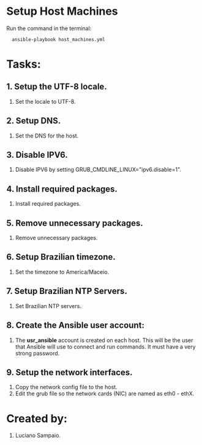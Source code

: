 # Setup Host Machines

Run the command in the terminal:
```bash
  ansible-playbook host_machines.yml
```

# Tasks:

## 1. Setup the UTF-8 locale.
  1. Set the locale to UTF-8.

## 2. Setup DNS.
  1. Set the DNS for the host.

## 3. Disable IPV6.
  1. Disable IPV6 by setting GRUB_CMDLINE_LINUX="ipv6.disable=1".

## 4. Install required packages.
  1. Install required packages.

## 5. Remove unnecessary packages.
  1. Remove unnecessary packages.

## 6. Setup Brazilian timezone.
  1. Set the timezone to America/Maceio.

## 7. Setup Brazilian NTP Servers.
  1. Set Brazilian NTP servers.

## 8. Create the Ansible user account:
  1. The **usr_ansible** account is created on each host. This will be the user that Ansible will use to connect and run commands. It must have a very strong password.

## 9. Setup the network interfaces.
  1. Copy the network config file to the host.
  1. Edit the grub file so the network cards (NIC) are named as eth0 - ethX.

# Created by: 

1. Luciano Sampaio.